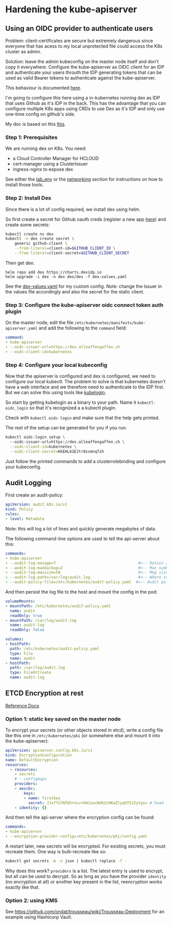 # Hardening the kube-apiserver

## Using an OIDC provider to authenticate users

Problem: client-certificates are secure but extremely dangerous since everyone that has acess to my local unprotected file could access the K8s cluster as admin.

Solution: leave the admin kubeconfig on the master node itself and don't copy it everywhere. Configure the kube-apiserver as OIDC client for an IDP and authenticate your users throuth the IDP generating tokens that can be used as valid Bearer tokens to authenticate against the kube-apiserver.

This behaviour is documented [here](https://kubernetes.io/docs/reference/access-authn-authz/authentication/#openid-connect-tokens).

I'm going to configure this here using a in-kubernetes running dex as IDP that uses Github as it's IDP in the back. This has the advantage that you can configure multiple K8s apps using CRDs to use Dex as it's IDP and only use one-time config on github's side.

My doc is based on this [this](https://dexidp.io/docs/kubernetes/).

### Step 1: Prerequisites

We are running dex on K8s. You need:

- a Cloud Controller Manager for HCLOUD
- cert-manager using a ClusterIssuer
- ingress-nginx to expose dex

See either the [lab_env](../00_lab_env/README.md) or the [networking](../03_networking/README.md) section for instructions on how to install those tools.

### Step 2: Install Dex

Since there is a lot of config required, we install dex using helm.

So first create a secret for Github oauth creds (register a new app [here](https://github.com/settings/applications/new)) and create some secrets:

```bash
kubectl create ns dex
kubectl -n dex create secret \
    generic github-client \
    --from-literal=client-id=$GITHUB_CLIENT_ID \
    --from-literal=client-secret=$GITHUB_CLIENT_SECRET
```

Then get dex:

```
helm repo add dex https://charts.dexidp.io
helm upgrade -i dex -n dex dex/dex -f dex-values.yaml
```

See the [dex-values.yaml](./dex-values.yaml) for my custom config.
Note: change the Issuer in the values file accordingly and also the secret for the static client.

### Step 3: Configure the kube-apiserver oidc connect token auth plugin

On the master node, edit the file `/etc/kubernetes/manifests/kube-apiserver.yaml` and add the following to the `command` field:

```yaml
command:
- kube-apiserver
- --oidc-issuer-url=https://dex.alleaffengaffen.ch
- --oidc-client-id=kubernetes
```

### Step 4: Configure your local kubeconfig

Now that the apiserver is configured and dex is configured, we need to configure our local kubectl. The problem to solve is that kubernetes doesn't have a web interface and we therefore need to authenticate to the IDP first.
But we can solve this using tools like [kubelogin](https://github.com/int128/kubelogin).

So start by getting kubelogin as a binary to your path. Name it `kubectl-oidc_login` so that it's recognized a a kubectl plugin.

Check with `kubectl oidc-login` and make sure that the help gets printed.

The rest of the setup can be generated for you if you run:

```bash
kubectl oidc-login setup \ 
  --oidc-issuer-url=https://dex.alleaffengaffen.ch \
  --oidc-client-id=kubernetes \
  --oidc-client-secret=KkEHL61EJtr8ssmnqfzh
```

Just follow the printed commands to add a clusterrolebinding and configure your kubeconfig.

## Audit Logging

First create an audit-policy:

```yaml
apiVersion: audit.k8s.io/v1
kind: Policy
rules:
- level: Metadata
```

Note: this will log a lot of lines and quickly generate megabytes of data.

The following command-line options are used to tell the api-server about this:

```yaml
commands:
- kube-apiserver
- --audit-log-maxage=7                                    #<-- Retain age in days
- --audit-log-maxbackup=2                                 #<-- Max number to retain
- --audit-log-maxsize=50                                  #<-- Meg size when to rotate
- --audit-log-path=/var/log/audit.log                     #<-- Where to log
- --audit-policy-file=/etc/kubernetes/audit-policy.yaml  #<-- Audit policy file
```

And then persist the log file to the host and mount the config in the pod:

```yaml
volumeMounts:
- mountPath: /etc/kubernetes/audit-policy.yaml  
  name: audit
  readOnly: true
- mountPath: /var/log/audit.log                  
  name: audit-log
  readOnly: false

volumes:
- hostPath:                                      
  path: /etc/kubernetes/audit-policy.yaml
  type: File
  name: audit
- hostPath:
  path: /var/log/audit.log
  type: FileOrCreate
  name: audit-log
```

## ETCD Encryption at rest

[Reference Docs](https://kubernetes.io/docs/tasks/administer-cluster/encrypt-data/)

### Option 1: static key saved on the master node

To encrypt your secrets (or other objects stored in etcd), write a config file like this one in `/etc/kubernetes/pki` (or somewhere else and mount it into the kube-apiserver):

```yaml
apiVersion: apiserver.config.k8s.io/v1
kind: EncryptionConfiguration
name: DefaultEncryption
resources:
  - resources:
    - secrets
    # - configmaps
    providers:
    - aescbc:
        keys:
        - name: firstkey
          secret: JJxfTo7NfUh+nLv+bHJuxcWdG2tHKwZlyqXT5JIytgs= # head -c 32 /dev/urandom | base64
    - identity: {}
```

And then tell the api-server where the encryption config can be found:

```yaml
commands:
- kube-apiserver
- --encryption-provider-config=/etc/kubernetes/pki/config.yaml
```

A restart later, new secrets will be encrypted. For existing secrets, you must recreate them. One way is bulk-recreate like so:

```bash
kubectl get secrets -A -o json | kubectl replace -f -
```

Why does this work? `providers` is a list. The latest entry is used to encrypt, but all can be used to decrypt. So as long as you have the provider `identity` (no encryption at all) or another key present in the list, reencryption works exactly like that.

### Option 2: using KMS

See <https://github.com/ondat/trousseau/wiki/Trousseau-Deployment> for an example using Hashicorp Vault.
